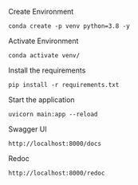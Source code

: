 Create Environment
```
conda create -p venv python=3.8 -y
```

Activate Environment
```
conda activate venv/
```

Install the requirements
```
pip install -r requirements.txt
```

Start the application
```
uvicorn main:app --reload
```

Swagger UI
```
http://localhost:8000/docs
```

Redoc
```
http://localhost:8000/redoc
```
